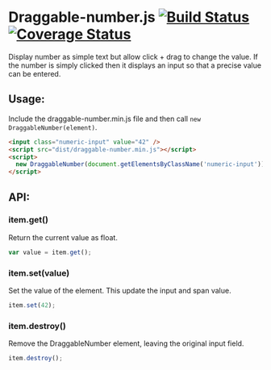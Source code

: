 # Draggable-number.js [![Build Status](https://travis-ci.org/idflood/draggable-number.js.png?branch=master)](https://travis-ci.org/idflood/draggable-number.js) [![Coverage Status](https://coveralls.io/repos/idflood/draggable-number.js/badge.png?branch=master)](https://coveralls.io/r/idflood/draggable-number.js?branch=master)
Display number as simple text but allow click + drag to change the value. If the
number is simply clicked then it displays an input so that a precise value can
be entered.

## Usage:
Include the draggable-number.min.js file and then call `new DraggableNumber(element)`.

```html
<input class="numeric-input" value="42" />
<script src="dist/draggable-number.min.js"></script>
<script>
  new DraggableNumber(document.getElementsByClassName('numeric-input'));
</script>
```

## API:

### item.get()
Return the current value as float.

```javascript
var value = item.get();
```

### item.set(value)
Set the value of the element. This update the input and span value.

```javascript
item.set(42);
```

### item.destroy()
Remove the DraggableNumber element, leaving the original input field.

```javascript
item.destroy();
```
